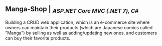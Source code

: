 ## Manga-Shop | <sub> _ASP.NET Core MVC (.NET 7), C#_ </sub> 
Building a CRUD web application, which is an e-commerce site where owners can maintain their products (which
are Japanese comics called ”Manga”) by selling as well as adding/updating new ones, and customers can buy their
favorite products.
